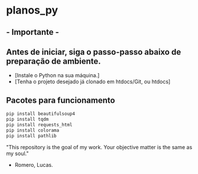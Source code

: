 # planos_py

## - Importante -
## Antes de iniciar, siga o passo-passo abaixo de preparação de ambiente.

* [Instale o Python na sua máquina.]
* [Tenha o projeto desejado já clonado em htdocs/Git, ou htdocs]

## Pacotes para funcionamento

```bash
pip install beautifulsoup4
pip install tqdm
pip install requests_html
pip install colorama 
pip install pathlib
```

"This repository is the goal of my work. Your objective matter is the same as my soul."
- Romero, Lucas.